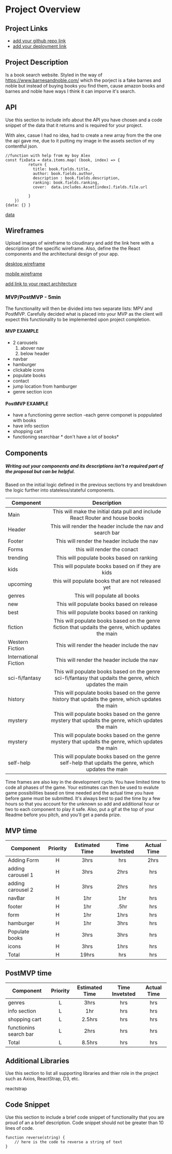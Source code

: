 # Project Overview

## Project Links

- [add your github repo link](https://github.com/redpumpkin21/Project-2)
- [add your deployment link](https://project-website-4t8g.onrender.com/)

## Project Description

Is a book search website. Styled in the way of https://www.barnesandnoble.com/ which the porject is a fake barnes and noble but instead of buying books you find them, cause amazon books and barnes and noble have ways I think it can imporve it's search. 

## API

Use this section to include info about the API you have chosen and a code snippet of the data that it returns and is required for your project. 

With alex, casue I had no idea, had to create a new array from the the one the api gave me, due to it putting my image in the assets section of my contentful json. 
```
//function with help from my boy Alex
const fixData = data.items.map( (book, index) => {
          return {
            title: book.fields.title,
            author: book.fields.author,
            description : book.fields.description,
            ranking: book.fields.ranking,
            cover:  data.includes.Asset[index].fields.file.url

          }
    })
{data: {} }
```
[data](https://res.cloudinary.com/dx3a3l6k0/image/upload/v1627667570/Screen_Shot_2021-07-30_at_1.49.09_PM_r2w8zn.png)

## Wireframes

Upload images of wireframe to cloudinary and add the link here with a description of the specific wireframe. Also, define the the React components and the architectural design of your app.

[desktop wireframe](https://res.cloudinary.com/dx3a3l6k0/image/upload/v1627589358/desktop_wirefram_2_fydblr.jpg)

[mobile wireframe](https://res.cloudinary.com/dx3a3l6k0/image/upload/v1627589365/phone_wrieframe_2_h8wncj.jpg)
 
[add link to your react architecture](https://docs.google.com/drawings/d/1-lyuWW1MqvBJNvNG6RQ3AIypMBYca-kl61t7l63Qry8/edit?usp=sharing)


### MVP/PostMVP - 5min

The functionality will then be divided into two separate lists: MPV and PostMVP.  Carefully decided what is placed into your MVP as the client will expect this functionality to be implemented upon project completion.  

#### MVP EXAMPLE
- 2 carousels
	1. abover nav
	2. below header
- navbar 
- hamburger
- clickable icons
- populate books
- contact
- jump location from hamburger
- genre section icon



#### PostMVP EXAMPLE

- have a functioning genre section 
-each genre componet is poppulated with books
- have info section
- shopping cart
- functioning searchbar * don't have a lot of books*


## Components
##### Writing out your components and its descriptions isn't a required part of the proposal but can be helpful.

Based on the initial logic defined in the previous sections try and breakdown the logic further into stateless/stateful components. 

| Component | Description | 
| --- | :---: |  
| Main| This will make the initial data pull and include React Router and house books| 
| Header | This will render the header include the nav  and search bar| 
| Footer | This will render the header include the nav | 
| Forms | this will render the conact|
| trending | This will populate books based on ranking| 
| kids | This will populate books based on if they are kids | 
| upcoming | this will populate books that are not released yet | 
| genres | This will populate all books|
| new | This will populate books based on release | 
| best| This will populate books based on ranking| 
| fiction | This will populate books based on the genre fiction that updaits the genre, which updates the 				main| 
| Western Fiction | This will render the header include the nav |
| International Fiction | This will render the header include the nav |
| sci-fi/fantasy | This will populate books based on the genre sci-fi/fantasy that updaits the          		genre, which updates the main | 
| history |  This will populate books based on the genre history that updaits the genre, which   	 			updates the main| 
| mystery |  This will populate books based on the genre mystery that updaits the genre, which updates 			the main|
| mystery | This will populate books based on the genre mystery that updaits the genre, which updates the 		main | 
| self-help | This will populate books based on the genre self-help that updaits the genre, which updates 		the	main|

Time frames are also key in the development cycle.  You have limited time to code all phases of the game.  Your estimates can then be used to evalute game possibilities based on time needed and the actual time you have before game must be submitted. It's always best to pad the time by a few hours so that you account for the unknown so add and additional hour or two to each component to play it safe. Also, put a gif at the top of your Readme before you pitch, and you'll get a panda prize.

## MVP time

| Component | Priority | Estimated Time | Time Invetsted | Actual Time |
| --- | :---: |  :---: | :---: | :---: |
| Adding Form | H | 3hrs| hrs | 2hrs |
| adding carousel 1 | H | 3hrs| 2hrs | hrs |
| adding carousel 2| H | 3hrs| 2hrs | hrs |
| navBar| H | 1hr|1hr | hrs |
| footer | H | 1hr| .5hr | hrs |
| form | H | 1hr| 1hrs | hrs |
| hamburger| H | 1hr| 3hrs | hrs |
| Populate books | H | 3hrs| 3hrs | hrs |
| icons | H | 3hrs| 1hrs | hrs |
| Total | H | 19hrs| hrs | hrs |

## PostMVP time
| Component | Priority | Estimated Time | Time Invetsted | Actual Time |
| --- | :---: |  :---: | :---: | :---: |
| genres | L | 3hrs| hrs | hrs |
| info section | L | 1hr| hrs | hrs |
| shopping cart | L | 2.5hrs| hrs | hrs |
| functionins search bar | L | 2hrs| hrs | hrs |
| Total | L | 8.5hrs| hrs | hrs |


## Additional Libraries
 Use this section to list all supporting libraries and thier role in the project such as Axios, ReactStrap, D3, etc. 

 reactstrap

## Code Snippet

Use this section to include a brief code snippet of functionality that you are proud of an a brief description.  Code snippet should not be greater than 10 lines of code. 

```
function reverse(string) {
	// here is the code to reverse a string of text
}
```
